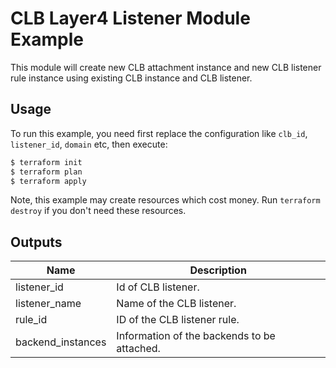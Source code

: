 # CLB Layer4 Listener Module Example

This module will create new CLB attachment instance and new CLB listener rule instance using existing CLB instance and CLB listener.

## Usage

To run this example, you need first replace the configuration like `clb_id`, `listener_id`, `domain` etc, then execute:

```bash
$ terraform init
$ terraform plan
$ terraform apply
```

Note, this example may create resources which cost money. Run `terraform destroy` if you don't need these resources.

## Outputs

| Name | Description |
|------|-------------|
| listener_id | Id of CLB listener.   |
| listener_name | Name of the CLB listener. |
| rule_id | ID of the CLB listener rule. |
| backend_instances | Information of the backends to be attached. |